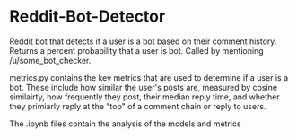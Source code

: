 # Reddit-Bot-Detector

Reddit bot that detects if a user is a bot based on their comment history. Returns a percent probability that a user is bot. Called by mentioning /u/some_bot_checker.

metrics.py contains the key metrics that are used to determine if a user is a bot. These include how similar the user's posts are, measured by cosine similairty, how frequently they post, their median reply time, and whether they primiarly reply at the "top" of a comment chain or reply to users.

The .ipynb files contain the analysis of the models and metrics
